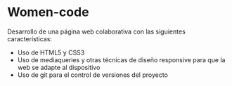 # Women-code

Desarrollo de una página web colaborativa con las siguientes características: 

  * Uso de HTML5 y CSS3
  * Uso de mediaqueries y otras técnicas de diseño responsive para que la web se adapte al dispositivo
  * Uso de git para el control de versiones del proyecto
